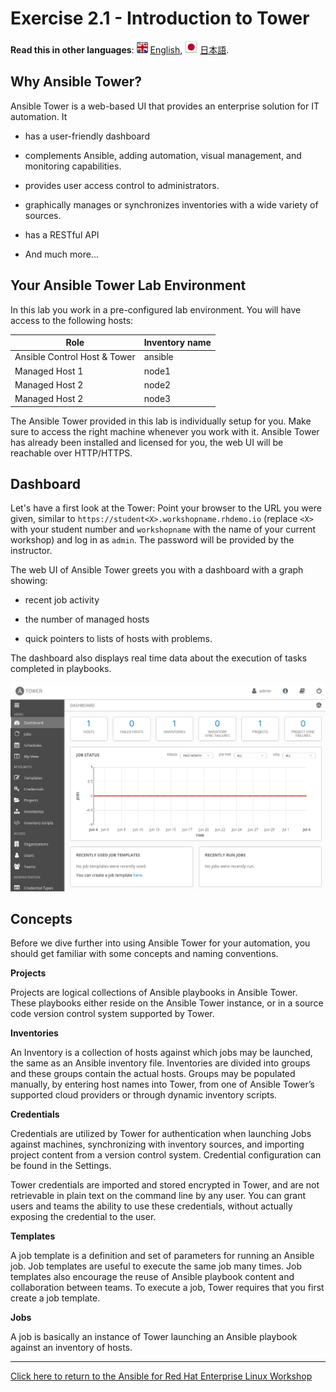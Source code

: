 # Exercise 2.1 - Introduction to Tower

**Read this in other languages**: ![uk](../../images/uk.png) [English](README.md),  ![japan](../../images/japan.png) [日本語](README.ja.md).

## Why Ansible Tower?

Ansible Tower is a web-based UI that provides an enterprise solution for IT automation. It

  - has a user-friendly dashboard

  - complements Ansible, adding automation, visual management, and monitoring capabilities.

  - provides user access control to administrators.

  - graphically manages or synchronizes inventories with a wide variety of sources.

  - has a RESTful API

  - And much more...

## Your Ansible Tower Lab Environment

In this lab you work in a pre-configured lab environment. You will have access to the following hosts:

| Role                         | Inventory name |
| -----------------------------| ---------------|
| Ansible Control Host & Tower | ansible        |
| Managed Host 1               | node1          |
| Managed Host 2               | node2          |
| Managed Host 2               | node3          |

The Ansible Tower provided in this lab is individually setup for you. Make sure to access the right machine whenever you work with it. Ansible Tower has already been installed and licensed for you, the web UI will be reachable over HTTP/HTTPS.

## Dashboard

Let's have a first look at the Tower: Point your browser to the URL you were given, similar to `https://student<X>.workshopname.rhdemo.io` (replace `<X>` with your student number and `workshopname` with the name of your current workshop) and log in as `admin`. The password will be provided by the instructor.

The web UI of Ansible Tower greets you with a dashboard with a graph showing:

  - recent job activity

  - the number of managed hosts

  - quick pointers to lists of hosts with problems.

The dashboard also displays real time data about the execution of tasks completed in playbooks.

![Ansible Tower Dashboard](./images/dashboard.png)

## Concepts

Before we dive further into using Ansible Tower for your automation, you should get familiar with some concepts and naming conventions.

**Projects**

Projects are logical collections of Ansible playbooks in Ansible Tower. These playbooks either reside on the Ansible Tower instance, or in a source code version control system supported by Tower.

**Inventories**

An Inventory is a collection of hosts against which jobs may be launched, the same as an Ansible inventory file. Inventories are divided into groups and these groups contain the actual hosts. Groups may be populated manually, by entering host names into Tower, from one of Ansible Tower’s supported cloud providers or through dynamic inventory scripts.

**Credentials**

Credentials are utilized by Tower for authentication when launching Jobs against machines, synchronizing with inventory sources, and importing project content from a version control system. Credential configuration can be found in the Settings.

Tower credentials are imported and stored encrypted in Tower, and are not retrievable in plain text on the command line by any user. You can grant users and teams the ability to use these credentials, without actually exposing the credential to the user.

**Templates**

A job template is a definition and set of parameters for running an Ansible job. Job templates are useful to execute the same job many times. Job templates also encourage the reuse of Ansible playbook content and collaboration between teams. To execute a job, Tower requires that you first create a job template.

**Jobs**

A job is basically an instance of Tower launching an Ansible playbook against an inventory of hosts.

----

[Click here to return to the Ansible for Red Hat Enterprise Linux Workshop](../README.md#section-2---ansible-tower-exercises)
